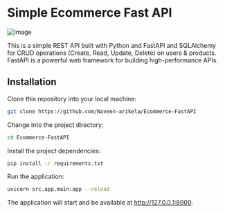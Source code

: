 # Simple Ecommerce Fast API

![image](https://github.com/Naveen-arikela/Ecommerce-FastAPI/assets/145857679/0af07474-145e-4317-8d7e-9809a8270abc)

This is a simple REST API built with Python and FastAPI and SQLAlchemy for CRUD operations (Create, Read, Update, Delete) on users & products.
FastAPI is a powerful web framework for building high-performance APIs.

## Installation

Clone this repository into your local machine:
```bash
git clone https://github.com/Naveen-arikela/Ecommerce-FastAPI
```

Change into the project directory:

```bash
cd Ecommerce-FastAPI
```

Install the project dependencies:

```bash
pip install -r requirements.txt
```

Run the application:

```bash
uvicorn src.app.main:app --reload
```

The application will start and be available at http://127.0.0.1:8000.
